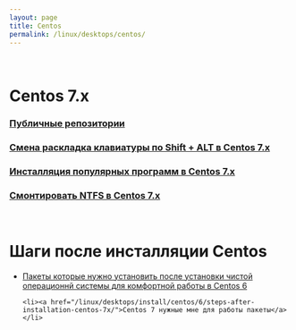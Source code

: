 ```yaml
---
layout: page
title: Centos
permalink: /linux/desktops/centos/
---
```


<br/>

# Centos 7.x


### [Публичные репозитории](/linux/desktops/centos/7/repos/)

### [Смена раскладка клавиатуры по Shift + ALT в Centos 7.x](/linux/desktops/centos/7/keyboard-switch-by-shift-and-alt/)

### [Инсталляция популярных программ в Centos 7.x](/linux/desktops/centos/7/install-popular-programms/)

### [Смонтировать NTFS в Centos 7.x](/linux/desktops/centos/7/mount-ntfs/)


<br/>

# Шаги после инсталляции Centos


<ul>
    <li><a href="/linux/desktops/install/centos/6/steps-after-installation-centos-6x/">Пакеты которые нужно установить после установки чистой операционнй системы для комфортной работы в Centos 6</a>
    </li>

    <li><a href="/linux/desktops/install/centos/6/steps-after-installation-centos-7x/">Centos 7 нужные мне для работы пакеты</a>
    </li>
</ul>
